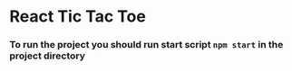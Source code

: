 # React Tic Tac Toe

### To run the project you should run start script  `npm start` in the project directory